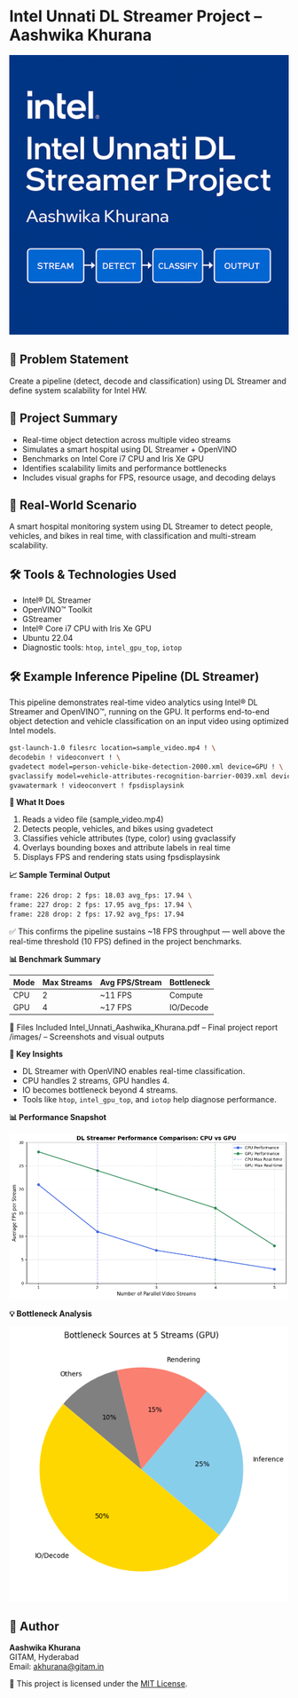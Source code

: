 # Intel Unnati DL Streamer Project – Aashwika Khurana

![Header](images/Header.png)

## 🎯 Problem Statement
Create a pipeline (detect, decode and classification) using DL Streamer and define system scalability for Intel HW.

## 🚀 Project Summary
- Real-time object detection across multiple video streams
- Simulates a smart hospital using DL Streamer + OpenVINO
- Benchmarks on Intel Core i7 CPU and Iris Xe GPU
- Identifies scalability limits and performance bottlenecks
- Includes visual graphs for FPS, resource usage, and decoding delays

## 🏥 Real-World Scenario
A smart hospital monitoring system using DL Streamer to detect people, vehicles, and bikes in real time, with classification and multi-stream scalability.

## 🛠️ Tools & Technologies Used
- Intel® DL Streamer
- OpenVINO™ Toolkit
- GStreamer
- Intel® Core i7 CPU with Iris Xe GPU
- Ubuntu 22.04
- Diagnostic tools: `htop`, `intel_gpu_top`, `iotop`

## 🛠️ Example Inference Pipeline (DL Streamer)
This pipeline demonstrates real-time video analytics using Intel® DL Streamer and OpenVINO™, running on the GPU. It performs end-to-end object detection and vehicle classification on an input video using optimized Intel models.

```bash
gst-launch-1.0 filesrc location=sample_video.mp4 ! \
decodebin ! videoconvert ! \
gvadetect model=person-vehicle-bike-detection-2000.xml device=GPU ! \
gvaclassify model=vehicle-attributes-recognition-barrier-0039.xml device=GPU ! \
gvawatermark ! videoconvert ! fpsdisplaysink
```

**🎯 What It Does**
1. Reads a video file (sample_video.mp4)
2. Detects people, vehicles, and bikes using gvadetect
3. Classifies vehicle attributes (type, color) using gvaclassify
4. Overlays bounding boxes and attribute labels in real time
5. Displays FPS and rendering stats using fpsdisplaysink

**📈 Sample Terminal Output**
```bash
frame: 226 drop: 2 fps: 18.03 avg_fps: 17.94 \
frame: 227 drop: 2 fps: 17.95 avg_fps: 17.94 \
frame: 228 drop: 2 fps: 17.92 avg_fps: 17.94
```

✅ This confirms the pipeline sustains ~18 FPS throughput — well above the real-time threshold (10 FPS) defined in the project benchmarks.


**📊 Benchmark Summary**

| Mode | Max Streams | Avg FPS/Stream | Bottleneck |
|------|-------------|----------------|------------|
| CPU  | 2           | ~11 FPS        | Compute    |
| GPU  | 4           | ~17 FPS        | IO/Decode  |

📎 Files Included
Intel_Unnati_Aashwika_Khurana.pdf – Final project report
/images/ – Screenshots and visual outputs

**🧠 Key Insights**
- DL Streamer with OpenVINO enables real-time classification.
- CPU handles 2 streams, GPU handles 4.
- IO becomes bottleneck beyond 4 streams.
- Tools like `htop`, `intel_gpu_top`, and `iotop` help diagnose performance.

**📊 Performance Snapshot**

![Performance Comparison Chart](images/performance%20comparision%20chart.png)

**💡 Bottleneck Analysis**

![Bottleneck Source Breakdown](images/Bottleneck%20Source%20Breakdown.png)


## 👤 Author
**Aashwika Khurana**  
GITAM, Hyderabad  
Email: akhurana@gitam.in

📄 This project is licensed under the [MIT License](LICENSE).
